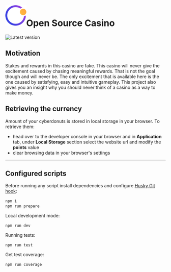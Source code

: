 <img align="left" height="64" src="./public/logo.png">

# Open Source Casino

![Latest version](https://img.shields.io/github/package-json/v/LucasHazardous/OpenSourceCasino?color=FFCF40&style=flat-square)

## Motivation

Stakes and rewards in this casino are fake. This casino will never give the excitement caused by chasing meaningful rewards. That is not the goal though and will never be. The only excitement that is available here is the one caused by satisfying, easy and intuitive gameplay. This project also gives you an insight why you should never think of a casino as a way to make money.

## Retrieving the currency

Amount of your cyberdonuts is stored in local storage in your browser. To retrieve them:

- head over to the developer console in your browser and in **Application** tab, under **Local Storage** section select the website url and modify the **points** value
- clear browsing data in your browser's settings

---

## Configured scripts

Before running any script install dependencies and configure [Husky Git hook](https://typicode.github.io/husky/#/):

```
npm i
npm run prepare
```

Local development mode:

```
npm run dev
```

Running tests:

```
npm run test
```

Get test coverage:

```
npm run coverage
```
